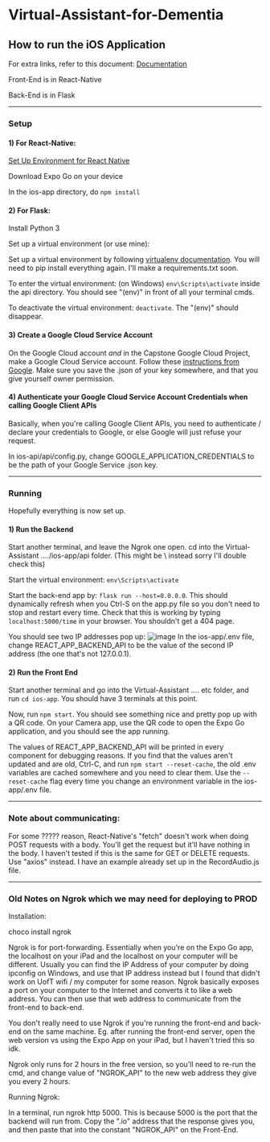 # Virtual-Assistant-for-Dementia

## How to run the iOS Application

For extra links, refer to this document: [Documentation](https://docs.google.com/document/d/1drUgM7sAjvyY1wdhVYIKTmXiFKVz9cIe8cFuc7jUkfY/edit?usp=sharing)

Front-End is in React-Native

Back-End is in Flask

---

### Setup

#### 1) For React-Native:

[Set Up Environment for React Native](https://reactnative.dev/docs/environment-setup)

Download Expo Go on your device

In the ios-app directory, do `npm install`

#### 2) For Flask:

Install Python 3

Set up a virtual environment (or use mine):

Set up a virtual environment by following [virtualenv documentation](https://docs.python.org/3/library/venv.html). You will need to pip install everything again. I'll make a requirements.txt soon.

To enter the virtual environment: (on Windows) `env\Scripts\activate` inside the api directory. You should see "(env)" in front of all your terminal cmds.

To deactivate the virtual environment: `deactivate`. The "(env)" should disappear.

#### 3) Create a Google Cloud Service Account

On the Google Cloud account _and_ in the Capstone Google Cloud Project, make a Google Cloud Service account. Follow these [instructions from Google](https://developers.google.com/workspace/guides/create-credentials#service-account). Make sure you save the .json of your key somewhere, and that you give yourself owner permission.

#### 4) Authenticate your Google Cloud Service Account Credentials when calling Google Client APIs

Basically, when you're calling Google Client APIs, you need to authenticate / declare your credentials to Google, or else Google will just refuse your request.

In ios-api/api/config.py, change GOOGLE_APPLICATION_CREDENTIALS to be the path of your Google Service .json key.

---

### Running

Hopefully everything is now set up.

#### 1) Run the Backend

Start another terminal, and leave the Ngrok one open. cd into the Virtual-Assistant ..../ios-app/api folder. (This might be \ instead sorry I'll double check this)

Start the virtual environment: `env\Scripts\activate`

Start the back-end app by: `flask run --host=0.0.0.0`. This should dynamically refresh when you Ctrl-S on the app.py file so you don't need to stop and restart every time. Check that this is working by typing `localhost:5000/time` in your browser. You shouldn't get a 404 page.

You should see two IP addresses pop up:
![image](https://user-images.githubusercontent.com/44852580/201503173-3f3fe8a0-2cc5-42e7-bd9b-a790a2d3262c.png)
In the ios-app/.env file, change REACT_APP_BACKEND_API to be the value of the second IP address (the one that's not 127.0.0.1).

#### 2) Run the Front End

Start another terminal and go into the Virtual-Assistant .... etc folder, and run `cd ios-app`. You should have 3 terminals at this point.

Now, run `npm start`. You should see something nice and pretty pop up with a QR code. On your Camera app, use the QR code to open the Expo Go application, and you should see the app running.

The values of REACT_APP_BACKEND_API will be printed in every component for debugging reasons. If you find that the values aren't updated and are old, Ctrl-C, and run `npm start --reset-cache`, the old .env variables are cached somewhere and you need to clear them. Use the `--reset-cache` flag every time you change an environment variable in the ios-app/.env file.

---

### Note about communicating:

For some ????? reason, React-Native's "fetch" doesn't work when doing POST requests with a body. You'll get the request but it'll have nothing in the body. I haven't tested if this is the same for GET or DELETE requests. Use "axios" instead. I have an example already set up in the RecordAudio.js file.

---

### Old Notes on Ngrok which we may need for deploying to PROD

Installation:

choco install ngrok

Ngrok is for port-forwarding. Essentially when you're on the Expo Go app, the localhost on your iPad and the localhost on your computer will be different. Usually you can find the IP Address of your computer by doing ipconfig on Windows, and use that IP address instead but I found that didn't work on UofT wifi / my computer for some reason. Ngrok basically exposes a port on your computer to the Internet and converts it to like a web address. You can then use that web address to communicate from the front-end to back-end.

You don't really need to use Ngrok if you're running the front-end and back-end on the same machine. Eg. after running the front-end server, open the web version vs using the Expo App on your iPad, but I haven't tried this so idk.

Ngrok only runs for 2 hours in the free version, so you'll need to re-run the cmd, and change value of "NGROK_API" to the new web address they give you every 2 hours.

Running Ngrok:

In a terminal, run ngrok http 5000. This is because 5000 is the port that the backend will run from. Copy the ".io" address that the response gives you, and then paste that into the constant "NGROK_API" on the Front-End.

